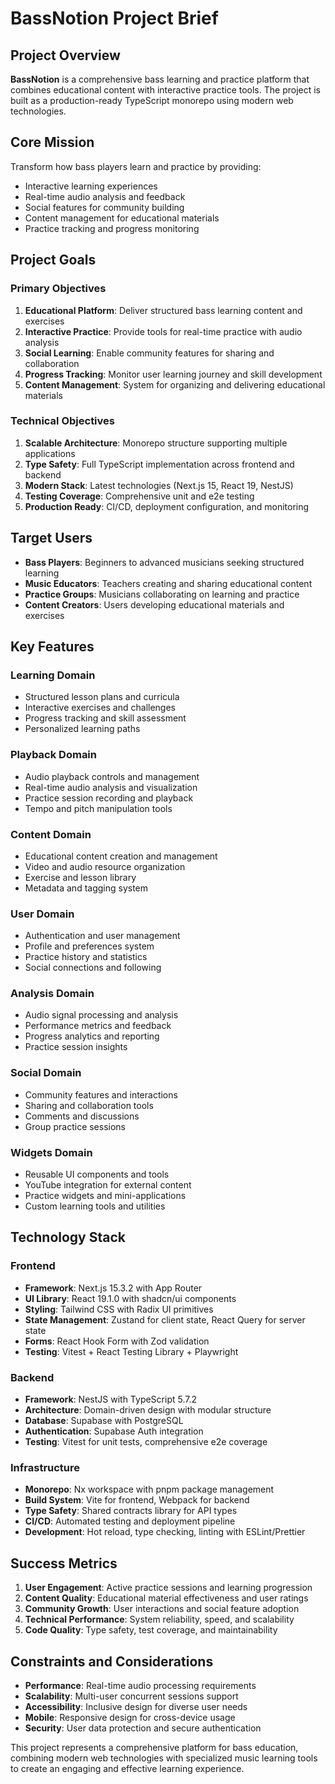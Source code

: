 # BassNotion Project Brief

## Project Overview

**BassNotion** is a comprehensive bass learning and practice platform that combines educational content with interactive practice tools. The project is built as a production-ready TypeScript monorepo using modern web technologies.

## Core Mission

Transform how bass players learn and practice by providing:

- Interactive learning experiences
- Real-time audio analysis and feedback
- Social features for community building
- Content management for educational materials
- Practice tracking and progress monitoring

## Project Goals

### Primary Objectives

1. **Educational Platform**: Deliver structured bass learning content and exercises
2. **Interactive Practice**: Provide tools for real-time practice with audio analysis
3. **Social Learning**: Enable community features for sharing and collaboration
4. **Progress Tracking**: Monitor user learning journey and skill development
5. **Content Management**: System for organizing and delivering educational materials

### Technical Objectives

1. **Scalable Architecture**: Monorepo structure supporting multiple applications
2. **Type Safety**: Full TypeScript implementation across frontend and backend
3. **Modern Stack**: Latest technologies (Next.js 15, React 19, NestJS)
4. **Testing Coverage**: Comprehensive unit and e2e testing
5. **Production Ready**: CI/CD, deployment configuration, and monitoring

## Target Users

- **Bass Players**: Beginners to advanced musicians seeking structured learning
- **Music Educators**: Teachers creating and sharing educational content
- **Practice Groups**: Musicians collaborating on learning and practice
- **Content Creators**: Users developing educational materials and exercises

## Key Features

### Learning Domain

- Structured lesson plans and curricula
- Interactive exercises and challenges
- Progress tracking and skill assessment
- Personalized learning paths

### Playback Domain

- Audio playback controls and management
- Real-time audio analysis and visualization
- Practice session recording and playback
- Tempo and pitch manipulation tools

### Content Domain

- Educational content creation and management
- Video and audio resource organization
- Exercise and lesson library
- Metadata and tagging system

### User Domain

- Authentication and user management
- Profile and preferences system
- Practice history and statistics
- Social connections and following

### Analysis Domain

- Audio signal processing and analysis
- Performance metrics and feedback
- Progress analytics and reporting
- Practice session insights

### Social Domain

- Community features and interactions
- Sharing and collaboration tools
- Comments and discussions
- Group practice sessions

### Widgets Domain

- Reusable UI components and tools
- YouTube integration for external content
- Practice widgets and mini-applications
- Custom learning tools and utilities

## Technology Stack

### Frontend

- **Framework**: Next.js 15.3.2 with App Router
- **UI Library**: React 19.1.0 with shadcn/ui components
- **Styling**: Tailwind CSS with Radix UI primitives
- **State Management**: Zustand for client state, React Query for server state
- **Forms**: React Hook Form with Zod validation
- **Testing**: Vitest + React Testing Library + Playwright

### Backend

- **Framework**: NestJS with TypeScript 5.7.2
- **Architecture**: Domain-driven design with modular structure
- **Database**: Supabase with PostgreSQL
- **Authentication**: Supabase Auth integration
- **Testing**: Vitest for unit tests, comprehensive e2e coverage

### Infrastructure

- **Monorepo**: Nx workspace with pnpm package management
- **Build System**: Vite for frontend, Webpack for backend
- **Type Safety**: Shared contracts library for API types
- **CI/CD**: Automated testing and deployment pipeline
- **Development**: Hot reload, type checking, linting with ESLint/Prettier

## Success Metrics

1. **User Engagement**: Active practice sessions and learning progression
2. **Content Quality**: Educational material effectiveness and user ratings
3. **Community Growth**: User interactions and social feature adoption
4. **Technical Performance**: System reliability, speed, and scalability
5. **Code Quality**: Type safety, test coverage, and maintainability

## Constraints and Considerations

- **Performance**: Real-time audio processing requirements
- **Scalability**: Multi-user concurrent sessions support
- **Accessibility**: Inclusive design for diverse user needs
- **Mobile**: Responsive design for cross-device usage
- **Security**: User data protection and secure authentication

This project represents a comprehensive platform for bass education, combining modern web technologies with specialized music learning tools to create an engaging and effective learning experience.
